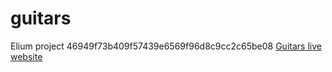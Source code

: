 # guitars

Elium project
 46949f73b409f57439e6569f96d8c9cc2c65be08
[Guitars live website](https://ivoryblakk.github.io/guitars/)
